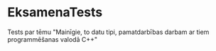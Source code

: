 # EksamenaTests
Tests par tēmu "Mainīgie, to datu tipi, pamatdarbības darbam ar tiem programmēšanas valodā C++"
